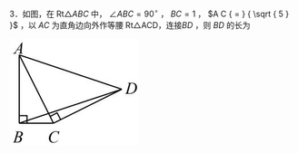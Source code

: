 3．如图，在 $\mathrm { R t } \triangle A B C$ 中， $\angle A B C = 9 0 ^ { \circ }$ ， $B C = 1$ ， $A C { = } { \sqrt { 5 } }$ ，以 $A C$ 为直角边向外作等腰 Rt△ACD，连接$B D$ ，则 $B D$ 的长为

![](<../../qs_image_DB/专题1-1_一网打尽全等三角形模型_·十个模型（解析版）/f64741ea399806a84782c2eebfa15d2fcb94b906639b535d9cfdc5ead86f5fdc.jpg>)
